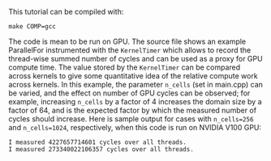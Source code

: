 
This tutorial can be compiled with:

    make COMP=gcc

The code is mean to be run on GPU. The source file shows an example ParallelFor
instrumented with the `KernelTimer` which allows to record the thread-wise 
summed number of cycles and can be used as a proxy for GPU compute time. The 
value stored by the `KernelTimer` can be compared across kernels to give some 
quantitative idea of the relative compute work across kernels. In this example, 
the parameter `n_cells` (set in main.cpp) can be varied, and the effect on number 
of GPU cycles can be observed; for example, increasing `n_cells` by a factor of 
4 increases the domain size by a factor of 64, and is the expected factor by 
which the measured number of cycles should increase.  Here is sample output for 
cases with `n_cells=256` and `n_cells=1024`, respectively,  when this code is 
run on NVIDIA V100 GPU:

    I measured 4227657714601 cycles over all threads.
    I measured 273340022106357 cycles over all threads.
